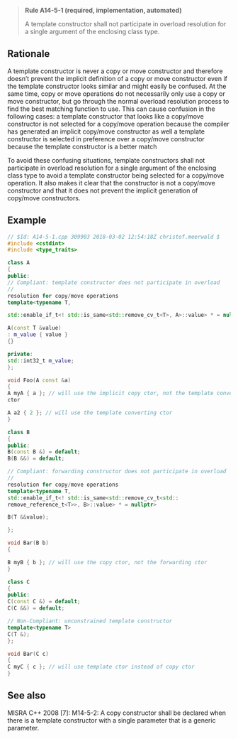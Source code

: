 > **Rule A14-5-1 (required, implementation, automated)**
>
> A template constructor shall not participate in overload resolution for
> a single argument of the enclosing class type.

## Rationale

A template constructor is never a copy or move constructor and therefore doesn’t
prevent the implicit definition of a copy or move constructor even if the template
constructor looks similar and might easily be confused.
At the same time, copy or move operations do not necessarily only use a copy or
move constructor, but go through the normal overload resolution process to find the
best matching function to use.
This can cause confusion in the following cases:
a template constructor that looks like a copy/move constructor is not selected
for a copy/move operation because the compiler has generated an implicit
copy/move constructor as well
a template constructor is selected in preference over a copy/move constructor
because the template constructor is a better match

To avoid these confusing situations, template constructors shall not participate in
overload resolution for a single argument of the enclosing class type to avoid a
template constructor being selected for a copy/move operation. It also makes it clear
that the constructor is not a copy/move constructor and that it does not prevent the
implicit generation of copy/move constructors.

## Example

```cpp
// $Id: A14-5-1.cpp 309903 2018-03-02 12:54:18Z christof.meerwald $
#include <cstdint>
#include <type_traits>

class A
{
public:
// Compliant: template constructor does not participate in overload
//
resolution for copy/move operations
template<typename T,

std::enable_if_t<! std::is_same<std::remove_cv_t<T>, A>::value> * = nullptr>

A(const T &value)
: m_value { value }
{}

private:
std::int32_t m_value;
};

void Foo(A const &a)
{
A myA { a }; // will use the implicit copy ctor, not the template converting
ctor

A a2 { 2 }; // will use the template converting ctor
}

class B
{
public:
B(const B &) = default;
B(B &&) = default;

// Compliant: forwarding constructor does not participate in overload
//
resolution for copy/move operations
template<typename T,
std::enable_if_t<! std::is_same<std::remove_cv_t<std::
remove_reference_t<T>>, B>::value> * = nullptr>

B(T &&value);

};

void Bar(B b)
{

B myB { b }; // will use the copy ctor, not the forwarding ctor
}

class C
{
public:
C(const C &) = default;
C(C &&) = default;

// Non-Compliant: unconstrained template constructor
template<typename T>
C(T &);
};

void Bar(C c)
{
C myC { c }; // will use template ctor instead of copy ctor
}

```

## See also

MISRA C++ 2008 [7]: M14-5-2: A copy constructor shall be declared when there is
a template constructor with a single parameter that is a generic parameter.

